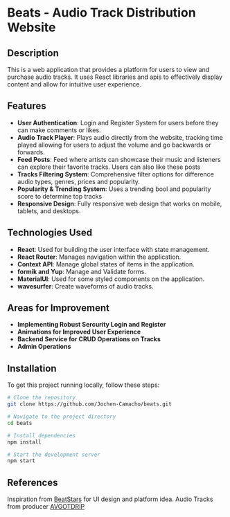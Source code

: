 # Beats - Audio Track Distribution Website

## Description

This is a web application that provides a platform for users to view and purchase audio tracks. It uses React libraries and apis to effectively display content and allow for intuitive user experience. 

## Features

- **User Authentication**: Login and Register System for users before they can make comments or likes.
- **Audio Track Player**: Plays audio directly from the website, tracking time played allowing for users to adjust the volume and go backwards or forwards.
- **Feed Posts**: Feed where artists can showcase their music and listeners can explore their favorite tracks. Users can also like these posts
- **Tracks Filtering System**: Comprehensive filter options for difference audio types, genres, prices and popularity.
- **Popularity & Trending System**: Uses a trending bool and popularity score to determine top tracks
- **Responsive Design**: Fully responsive web design that works on mobile, tablets, and desktops.

## Technologies Used

- **React**: Used for building the user interface with state management.
- **React Router**: Manages navigation within the application.
- **Context API**: Manage global states of items in the application.
- **formik and Yup**: Manage and Validate forms.
- **MaterialUI**: Used for some styled components on the application.
- **wavesurfer**: Create waveforms of audio tracks.

## Areas for Improvement

- **Implementing Robust Sercurity Login and Register**
- **Animations for Improved User Experience**
- **Backend Service for CRUD Operations on Tracks**
- **Admin Operations**

## Installation

To get this project running locally, follow these steps:

```bash
# Clone the repository
git clone https://github.com/Jochen-Camacho/beats.git

# Navigate to the project directory
cd beats

# Install dependencies
npm install

# Start the development server
npm start
```

## References

Inspiration from [BeatStars](https://www.beatstars.com/) for UI design and platform idea. 
Audio Tracks from producer [AVGOTDRIP](https://open.spotify.com/artist/7igrDEryu1H8kwrg2jMP06?si=0Cu6jO-BTpuhvZPtJWpRkA)

